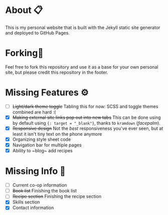 # About 📋

This is my personal website that is built with the Jekyll static site generator and deployed to GitHub Pages.

# Forking🍴

Feel free to fork this repository and use it as a base for your own personal site, but please credit this repository in the footer.

# Missing Features ⚙️

- [ ] ~~Light/dark theme toggle~~ Tabling this for now: SCSS and toggle themes combined are hard :(
- [x] ~~Making external site links pop out into new tabs~~ This can be done using by default using `{: target = "_blank"}`, thanks to `kramdown` (*facepalm*).
- [x] ~~Responsive design~~ Not the *best* responsiveness you've ever seen, but at least it isn't tiny text on the phone anymore
- [x] Organizing style sheet code
- [x] Navigation bar for multiple pages
- [x] Ability to ~blog~ add recipes

# Missing Info 💾

- [ ] Current co-op information
- [ ] ~~Book list~~ Finishing the book list
- [ ] ~~Recipe section~~ Finishing the recipe section
- [x] Skills section
- [x] Contact information
